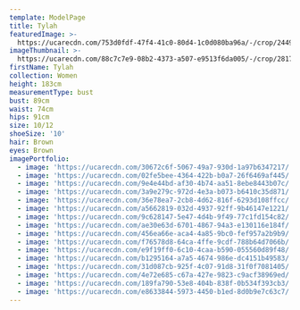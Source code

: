 ```yaml
---
template: ModelPage
title: Tylah
featuredImage: >-
  https://ucarecdn.com/753d0fdf-47f4-41c0-80d4-1c0d080ba96a/-/crop/2449x1213/0,219/-/preview/
imageThumbnail: >-
  https://ucarecdn.com/88c7c7e9-08b2-4373-a507-e9513f6da005/-/crop/2817x4039/1001,0/-/preview/
firstName: Tylah
collection: Women
height: 183cm
measurementType: bust
bust: 89cm
waist: 74cm
hips: 91cm
size: 10/12
shoeSize: '10'
hair: Brown
eyes: Brown
imagePortfolio:
  - image: 'https://ucarecdn.com/30672c6f-5067-49a7-930d-1a97b6347217/'
  - image: 'https://ucarecdn.com/02fe5bee-4364-422b-b0a7-26f6469af445/'
  - image: 'https://ucarecdn.com/9e4e44bd-af30-4b74-aa51-8ebe8443b07c/'
  - image: 'https://ucarecdn.com/3a9e279c-972d-4e3a-b073-b6410c35d871/'
  - image: 'https://ucarecdn.com/36e78ea7-2cb8-4d62-816f-6293d108ffcc/'
  - image: 'https://ucarecdn.com/a5662819-032d-4937-92ff-9b46147e1221/'
  - image: 'https://ucarecdn.com/9c628147-5e47-4d4b-9f49-77c1fd154c82/'
  - image: 'https://ucarecdn.com/ae30e63d-6701-4867-94a3-e130116e184f/'
  - image: 'https://ucarecdn.com/456ea66e-aca4-4a85-9bc0-fef957a2b9b9/'
  - image: 'https://ucarecdn.com/f76578d8-64ca-4ffe-9cdf-788b64d7066b/'
  - image: 'https://ucarecdn.com/e9f19ff0-6c10-4caa-b590-055560d89f48/'
  - image: 'https://ucarecdn.com/b1295164-a7a5-4674-986e-dc4151b49583/'
  - image: 'https://ucarecdn.com/31d087cb-925f-4c07-91d8-31f0f7081405/'
  - image: 'https://ucarecdn.com/4e72e685-c67a-427e-9823-c9acf38969ed/'
  - image: 'https://ucarecdn.com/189fa790-53e8-404b-838f-0b534f393cb3/'
  - image: 'https://ucarecdn.com/e8633844-5973-4450-b1ed-8d0b9e7c63c7/'
---
```


